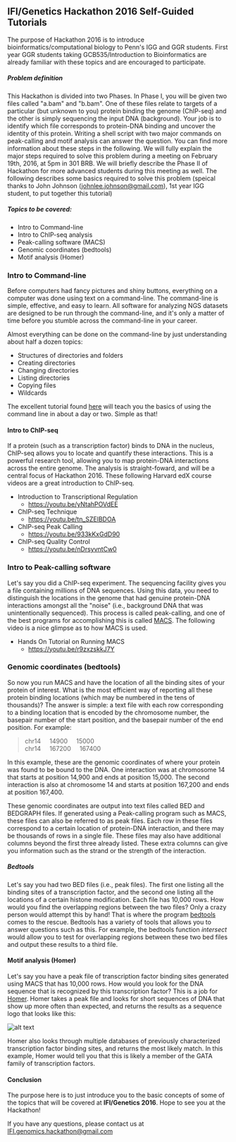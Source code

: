 ## IFI/Genetics Hackathon 2016 Self-Guided Tutorials


The purpose of Hackathon 2016 is to introduce bioinformatics/computational biology to Penn's IGG and GGR students. First year GGR students taking GCB535/Introduction to Bioinformatics are already familiar with these topics and are encouraged to participate. 

##### Problem definition

This Hackathon is divided into two Phases. In Phase I, you will be given two files called "a.bam" and "b.bam". 
One of these files relate to targets of a particular (but unknown to you) protein binding the genome (ChIP-seq) and the other is simply sequencing the input DNA (background). Your job is to identify which file corresponds to protein-DNA
binding and uncover the identity of this protein. Writing a shell script with two major commands on peak-calling and motif analysis can answer the question. You can find more information about these steps in the following. We will fully explain the major steps required to solve this problem during a meeting on February 19th, 2016, at 5pm in 301 BRB. We will briefly describe the Phase II of Hackathon for more advanced students during this meeting as well. The following describes some basics required to solve this problem (speical thanks to John Johnson (johnlee.johnson@gmail.com), 1st year IGG student, to put together this tutorial)

##### Topics to be covered:

  - Intro to Command-line
  - Intro to ChIP-seq analysis
  - Peak-calling software (MACS)
  - Genomic coordinates (bedtools)
  - Motif analysis (Homer)

### Intro to Command-line
Before computers had fancy pictures and shiny buttons, everything on a computer was done using text on a command-line. The command-line is simple, effective, and easy to learn. All software for analyzing NGS datasets are designed to be run through the command-line, and it's only a matter of time before you stumble across the command-line in your career.

Almost everything can be done on the command-line by just understanding about half a dozen topics:

 - Structures of directories and folders
 - Creating directories
 - Changing directories
 - Listing directories
 - Copying files
 - Wildcards

The excellent tutorial found [here](http://cli.learncodethehardway.org/book/) will teach you the basics of using the command line in about a day or two. Simple as that!

#### Intro to ChIP-seq
If a protein (such as a transcription factor) binds to DNA in the nucleus, ChIP-seq allows you to locate and quantify these interactions. This is a powerful research tool, allowing you to map protein-DNA interactions across the entire genome. The analysis is straight-foward, and will be a central focus of Hackathon 2016. These following Harvard edX course videos are a great introduction to ChIP-seq.

- Introduction to Transcriptional Regulation
    - https://youtu.be/yNtahPOVdEE
- ChIP-seq Technique
    - https://youtu.be/tn_SZElBDOA
- ChIP-seq Peak Calling
    - https://youtu.be/933kKxGdD90
- ChIP-seq Quality Control
    - https://youtu.be/nDrsyvntCw0

### Intro to Peak-calling software
Let's say you did a ChIP-seq experiment. The sequencing facility gives you a file containing millions of DNA sequences. Using this data, you need to distinguish the locations in the genome that had genuine protein-DNA interactions amongst all the "noise" (i.e., background DNA that was unintentionally sequenced). This process is called peak-calling, and one of the best programs for accomplishing this is called [MACS](http://liulab.dfci.harvard.edu/MACS/). The following video is a nice glimpse as to how MACS is used.

- Hands On Tutorial on Running MACS
    - https://youtu.be/r9zxzskkJ7Y

### Genomic coordinates (bedtools)
So now you run MACS and have the location of all the binding sites of your protein of interest. What is the most efficient way of reporting all these protein binding locations (which may be numbered in the tens of thousands)?  The answer is simple: a text file with each row corresponding to a binding location that is encoded by the chromosome number, the basepair number of the start position, and the basepair number of the end position. For example:

>chr14&nbsp;&nbsp;&nbsp;&nbsp;&nbsp;14900&nbsp;&nbsp;&nbsp;&nbsp;&nbsp;15000  
    chr14&nbsp;&nbsp;&nbsp;&nbsp;&nbsp;167200&nbsp;&nbsp;&nbsp;&nbsp;&nbsp;167400

In this example, these are the genomic coordinates of where your protein was found to be bound to the DNA. One interaction was at chromosome 14 that starts at position 14,900 and ends at position 15,000. The second interaction is also at chromosome 14 and starts at position 167,200 and ends at position 167,400.

These genomic coordinates are output into text files called BED and BEDGRAPH files. If generated using a Peak-calling program such as MACS, these files can also be referred to as peak files. Each row in these files correspond to a certain location of protein-DNA interaction, and there may be thousands of rows in a single file. These files may also have additional columns beyond the first three already listed. These extra columns can give you information such as the strand or the strength of the interaction.

##### Bedtools
Let's say you had two BED files (i.e., peak files). The first one listing all the binding sites of a transcription factor, and the second one listing all the locations of a certain histone modification. Each file has 10,000 rows. How would you find the overlapping regions between the two files? Only a crazy person would attempt this by hand! That is where the program [bedtools](http://bedtools.readthedocs.org/en/latest/) comes to the rescue. Bedtools has a variety of tools that allows you to answer questions such as this. For example, the bedtools function *intersect* would allow you to test for overlapping regions between these two bed files and output these results to a third file. 

#### Motif analysis (Homer)
Let's say you have a peak file of transcription factor binding sites generated using MACS that has 10,000 rows. How would you look for the DNA sequence that is recognized by this transcription factor? This is a job for [Homer](homer.salk.edu/homer/chipseq/peakMotifs.html). Homer takes a peak file and looks for short sequences of DNA that show up more often than expected, and returns the results as a sequence logo that looks like this:

![alt text](https://encrypted-tbn2.gstatic.com/images?q=tbn:ANd9GcSNypO0st8QWUNYn_vr2AvR7-OvJ6RM9vhz9mC539edhphx6-cc)

Homer also looks through multiple databases of previously characterized transcription factor binding sites, and returns the most likely match. In this example, Homer would tell you that this is likely a member of the GATA family of transcription factors.

#### Conclusion
The purpose here is to just introduce you to the basic concepts of some of the topics that will be covered at **IFI/Genetics 2016**. 
Hope to see you at the Hackathon!

If you have any questions, please contact us at <IFI.genomics.hackathon@gmail.com>

